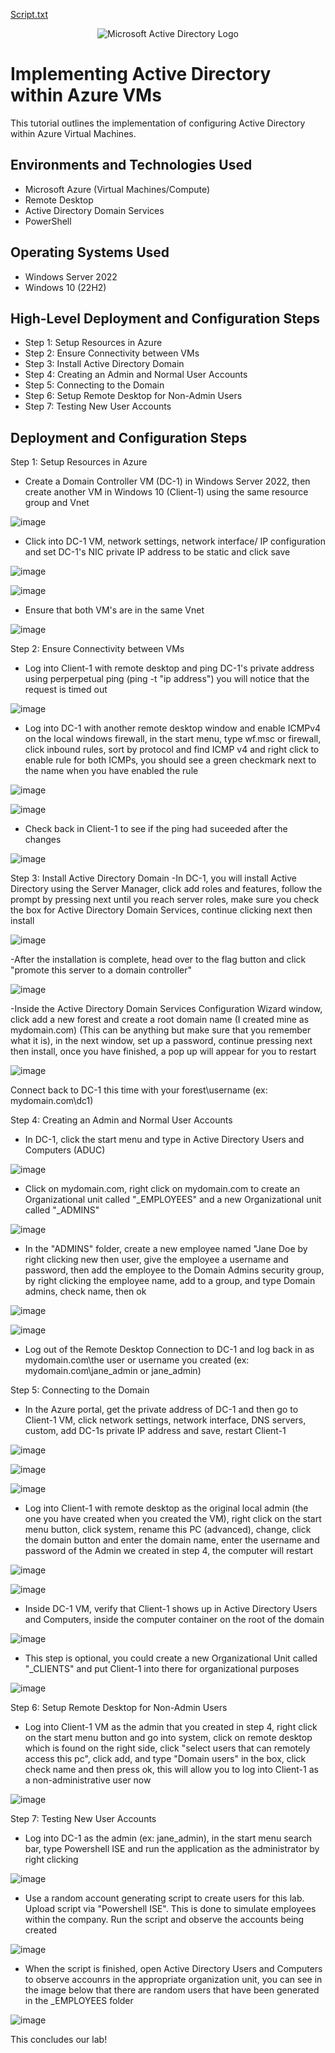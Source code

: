 [Script.txt](https://github.com/thechristinaq/Implementing-Active-Directory-within-Azure-VMs/files/14899759/Script.txt)<p align="center">
<img src="https://i.imgur.com/pU5A58S.png" alt="Microsoft Active Directory Logo"/>
</p>

<h1>Implementing Active Directory within Azure VMs </h1>
This tutorial outlines the implementation of configuring Active Directory within Azure Virtual Machines.<br />

<h2>Environments and Technologies Used</h2>

- Microsoft Azure (Virtual Machines/Compute)
- Remote Desktop
- Active Directory Domain Services
- PowerShell

<h2>Operating Systems Used </h2>

- Windows Server 2022
- Windows 10 (22H2)

<h2>High-Level Deployment and Configuration Steps</h2>

- Step 1: Setup Resources in Azure
- Step 2: Ensure Connectivity between VMs
- Step 3: Install Active Directory Domain
- Step 4: Creating an Admin and Normal User Accounts
- Step 5: Connecting to the Domain
- Step 6: Setup Remote Desktop for Non-Admin Users
- Step 7: Testing New User Accounts  

<h2>Deployment and Configuration Steps</h2>

Step 1: Setup Resources in Azure
- Create a Domain Controller VM (DC-1) in Windows Server 2022, then create another VM in Windows 10 (Client-1) using the same resource group and Vnet

![image](https://github.com/thechristinaq/Implementing-Active-Directory-within-Azure-VMs/assets/165831241/3fd0733a-de31-44df-ae92-62ca67a129fa)

- Click into DC-1 VM, network settings, network interface/ IP configuration and set DC-1's NIC private IP address to be static and click save 

![image](https://github.com/thechristinaq/Implementing-Active-Directory-within-Azure-VMs/assets/165831241/7207c049-f8e7-4d3b-a7d4-2c1e9086a64d)

![image](https://github.com/thechristinaq/Implementing-Active-Directory-within-Azure-VMs/assets/165831241/1d2f917e-aaf2-4949-bab3-2e0a4fb96181)

- Ensure that both VM's are in the same Vnet

![image](https://github.com/thechristinaq/Implementing-Active-Directory-within-Azure-VMs/assets/165831241/b291bf82-9f92-4c8a-98e5-3647b554c444)


Step 2: Ensure Connectivity between VMs
- Log into Client-1 with remote desktop and ping DC-1's private address using perperpetual ping (ping -t "ip address") you will notice that the request is timed out 

![image](https://github.com/thechristinaq/Implementing-Active-Directory-within-Azure-VMs/assets/165831241/8a45f1cb-f2e5-4741-90ee-47b380eea905)

- Log into DC-1 with another remote desktop window and enable ICMPv4 on the local windows firewall, in the start menu, type wf.msc or firewall, click inbound rules, sort by protocol and find ICMP v4 and right click to enable rule for both ICMPs, you should see a green checkmark next to the name when you have enabled the rule 

![image](https://github.com/thechristinaq/Implementing-Active-Directory-within-Azure-VMs/assets/165831241/b0ced543-023a-40c3-b3f3-45f13d1d3361)

![image](https://github.com/thechristinaq/Implementing-Active-Directory-within-Azure-VMs/assets/165831241/148fd30f-1f05-419a-8e0e-8e966e3852bd)

- Check back in Client-1 to see if the ping had suceeded after the changes 

![image](https://github.com/thechristinaq/Implementing-Active-Directory-within-Azure-VMs/assets/165831241/76aac162-9b85-417a-9166-cda24e08b86a)


Step 3: Install Active Directory Domain
-In DC-1, you will install Active Directory using the Server Manager, click add roles and features, follow the prompt by pressing next until you reach server roles, make sure you check the box for Active Directory Domain Services, continue clicking next then install  

![image](https://github.com/thechristinaq/Implementing-Active-Directory-within-Azure-VMs/assets/165831241/8359c491-2b61-424a-a726-5925dc5bde5c)

-After the installation is complete, head over to the flag button and click "promote this server to a domain controller"

![image](https://github.com/thechristinaq/Implementing-Active-Directory-within-Azure-VMs/assets/165831241/96469376-1996-4a04-acb1-b8c9cbe5f448)

-Inside the Active Directory Domain Services Configuration Wizard window, click add a new forest and create a root domain name (I created mine as mydomain.com) (This can be anything but make sure that you remember what it is), in the next window, set up a password,  continue pressing next then install, once you have finished, a pop up will appear for you to restart

![image](https://github.com/thechristinaq/Implementing-Active-Directory-within-Azure-VMs/assets/165831241/6b940020-f122-40c1-810d-86443a9751c0)

Connect back to DC-1 this time with your forest\username (ex: mydomain.com\dc1)


Step 4: Creating an Admin and Normal User Accounts
- In DC-1, click the start menu and type in Active Directory Users and Computers (ADUC)

![image](https://github.com/thechristinaq/Implementing-Active-Directory-within-Azure-VMs/assets/165831241/58a1c779-04e8-4c5f-87f1-845ea173b9ff)

- Click on mydomain.com, right click on mydomain.com to create an Organizational unit called "_EMPLOYEES" and a new Organizational unit called "_ADMINS"

![image](https://github.com/thechristinaq/Implementing-Active-Directory-within-Azure-VMs/assets/165831241/0407989e-b4dc-43fa-bcf9-20264444b94e)

- In the "ADMINS" folder, create a new employee named "Jane Doe by right clicking new then user, give the employee a username and password, then add the employee to the Domain Admins security group, by right clicking the employee name, add to a group, and type Domain admins, check name, then ok  

![image](https://github.com/thechristinaq/Implementing-Active-Directory-within-Azure-VMs/assets/165831241/e6c29581-b10d-473e-a855-8283616b2453)

![image](https://github.com/thechristinaq/Implementing-Active-Directory-within-Azure-VMs/assets/165831241/d3f6e405-8da5-4cf1-80fd-f8df7e93c499)

- Log out of the Remote Desktop Connection to DC-1 and log back in as mydomain.com\the user or username you created (ex: mydomain.com\jane_admin or jane_admin)  


Step 5: Connecting to the Domain
- In the Azure portal, get the private address of DC-1 and then go to Client-1 VM, click network settings, network interface, DNS servers, custom, add DC-1s private IP address and save, restart Client-1 

![image](https://github.com/thechristinaq/Implementing-Active-Directory-within-Azure-VMs/assets/165831241/2181c47f-2a6a-41fb-beaa-31636c4fd9a2)

![image](https://github.com/thechristinaq/Implementing-Active-Directory-within-Azure-VMs/assets/165831241/69d4c265-7142-4cde-bb2b-d2c3668d4f5f)

![image](https://github.com/thechristinaq/Implementing-Active-Directory-within-Azure-VMs/assets/165831241/3820ae8d-624a-4b19-8a65-0ccf49b858f0)

- Log into Client-1 with remote desktop as the original local admin (the one you have created when you created the VM), right click on the start menu button, click system, rename this PC (advanced), change, click the domain button and enter the domain name, enter the username and password of the Admin we created in step 4, the computer will restart 

![image](https://github.com/thechristinaq/Implementing-Active-Directory-within-Azure-VMs/assets/165831241/a1bf5e02-7284-49c2-9ee1-80888a391238)

![image](https://github.com/thechristinaq/Implementing-Active-Directory-within-Azure-VMs/assets/165831241/403ad7fc-539c-4f28-926b-a2cffcf3cf77)

- Inside DC-1 VM, verify that Client-1 shows up in Active Directory Users and Computers, inside the computer container on the root of the domain 

![image](https://github.com/thechristinaq/Implementing-Active-Directory-within-Azure-VMs/assets/165831241/31689a89-3fc8-4c36-9d0a-25ba8617f53b)

- This step is optional, you could create a new Organizational Unit called "_CLIENTS" and put Client-1 into there for organizational purposes 

![image](https://github.com/thechristinaq/Implementing-Active-Directory-within-Azure-VMs/assets/165831241/629f475a-9700-4470-aa9f-0799220cf446)


Step 6: Setup Remote Desktop for Non-Admin Users
- Log into Client-1 VM as the admin that you created in step 4, right click on the start menu button and go into system, click on remote desktop which is found on the right side, click "select users that can remotely access this pc", click add, and type "Domain users" in the box, click check name and then press ok, this will allow you to log into Client-1 as a non-administrative user now   

![image](https://github.com/thechristinaq/Implementing-Active-Directory-within-Azure-VMs/assets/165831241/2bbc8324-87e5-4973-83c8-84d92d7378ee)


Step 7: Testing New User Accounts
- Log into DC-1 as the admin (ex: jane_admin), in the start menu search bar, type Powershell ISE and run the application as the administrator by right clicking

![image](https://github.com/thechristinaq/Implementing-Active-Directory-within-Azure-VMs/assets/165831241/d4245965-c1d6-4f9d-adc0-b7cc6fa2a9c9)

- Use a random account generating script to create users for this lab. Upload script via "Powershell ISE".  This is done to simulate employees within the company. Run the script and observe the accounts being created 

![image](https://github.com/thechristinaq/Implementing-Active-Directory-within-Azure-VMs/assets/165831241/195fd943-32cc-450d-af7e-1e4cd4f30c98)

- When the script is finished, open Active Directory Users and Computers to observe accounrs in the appropriate organization unit, you can see in the image below that there are random users that have been generated in the _EMPLOYEES folder

![image](https://github.com/thechristinaq/Implementing-Active-Directory-within-Azure-VMs/assets/165831241/c6da46d3-45cd-44b9-be29-07dc363a20f9)

This concludes our lab!




